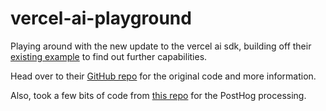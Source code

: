 # vercel-ai-playground

Playing around with the new update to the vercel ai sdk, building off their [existing example](https://sdk.vercel.ai/rsc-demo) to find out further capabilities.

Head over to their [GitHub repo](https://github.com/vercel/ai) for the original code and more information.

Also, took a few bits of code from [this repo](https://github.com/RhysSullivan/hogchat/tree/main) for the PostHog processing.